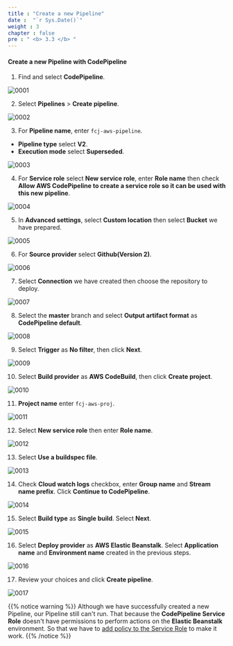```yaml
---
title : "Create a new Pipeline"
date :  "`r Sys.Date()`" 
weight : 3
chapter : false
pre : " <b> 3.3 </b> "
---
```


#### Create a new Pipeline with CodePipeline

1. Find and select **CodePipeline**.

![0001](/images/3-CodePipeline/3.3-CreatePipeline/0001.svg)

2. Select **Pipelines** > **Create pipeline**.

![0002](/images/3-CodePipeline/3.3-CreatePipeline/0002.svg)

3. For **Pipeline name**, enter ```fcj-aws-pipeline```.
* **Pipeline type** select **V2**.
* **Execution mode** select **Superseded**.

![0003](/images/3-CodePipeline/3.3-CreatePipeline/0003.svg)

4. For **Service role** select **New service role**, enter **Role name** then check **Allow AWS CodePipeline to create a service role so it can be used with this new pipeline**.

![0004](/images/3-CodePipeline/3.3-CreatePipeline/0004.svg)

5. In **Advanced settings**, select **Custom location** then select **Bucket** we have prepared.

![0005](/images/3-CodePipeline/3.3-CreatePipeline/0005.svg)

6. For **Source provider** select **Github(Version 2)**. 

![0006](/images/3-CodePipeline/3.3-CreatePipeline/0006.svg)

7. Select **Connection** we have created then choose the repository to deploy.

![0007](/images/3-CodePipeline/3.3-CreatePipeline/0007.svg)

8. Select the **master** branch and select **Output artifact format** as **CodePipeline default**.

![0008](/images/3-CodePipeline/3.3-CreatePipeline/0008.svg)

9. Select **Trigger** as **No filter**, then click **Next**.

![0009](/images/3-CodePipeline/3.3-CreatePipeline/0009.svg)

10. Select **Build provider** as **AWS CodeBuild**, then click **Create project**.

![0010](/images/3-CodePipeline/3.3-CreatePipeline/0010.svg)

11. **Project name** enter ```fcj-aws-proj```.

![0011](/images/3-CodePipeline/3.3-CreatePipeline/0011.svg)

12. Select **New service role** then enter **Role name**.

![0012](/images/3-CodePipeline/3.3-CreatePipeline/0012.svg)

13. Select **Use a buildspec file**.

![0013](/images/3-CodePipeline/3.3-CreatePipeline/0013.svg)

14. Check **Cloud watch logs** checkbox, enter **Group name** and **Stream name prefix**. Click **Continue to CodePipeline**.

![0014](/images/3-CodePipeline/3.3-CreatePipeline/0014.svg)

15. Select **Build type** as **Single build**. Select **Next**.

![0015](/images/3-CodePipeline/3.3-CreatePipeline/0015.svg)

16. Select **Deploy provider** as **AWS Elastic Beanstalk**. Select **Application name** and **Environment name** created in the previous steps.

![0016](/images/3-CodePipeline/3.3-CreatePipeline/0016.svg)

17. Review your choices and click **Create pipeline**.

![0017](/images/3-CodePipeline/3.3-CreatePipeline/0017.svg)

{{% notice warning %}}
Although we have successfully created a new Pipeline, our Pipeline still can't run. That because the **CodePipeline Service Role** doesn't have permissions to perform actions on the **Elastic Beanstalk** environment. So that we have to [add policy to the Service Role](/3-codepipeline/3.4-addrolepolicy) to make it work.
{{% /notice %}}